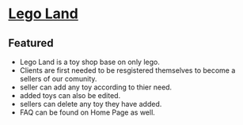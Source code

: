 # [Lego Land](https://lego-land-26eba.web.app/ "Lego Land")

## Featured
* Lego Land is a toy shop base on only lego.
* Clients are first needed to be resgistered themselves to become a sellers of our comunity.
* seller can add any toy according to thier need.
* added toys can also be edited.
* sellers can delete any toy they have added.
* FAQ can be found on Home Page as well.